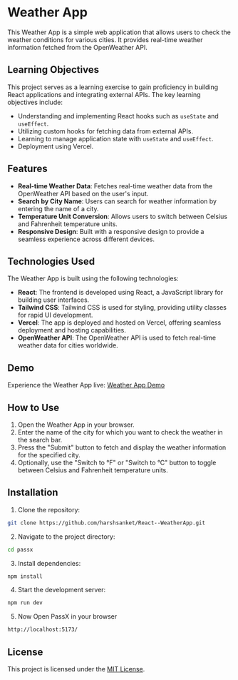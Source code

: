 # Weather App

This Weather App is a simple web application that allows users to check the weather conditions for various cities. It provides real-time weather information fetched from the OpenWeather API.

## Learning Objectives

This project serves as a learning exercise to gain proficiency in building React applications and integrating external APIs. The key learning objectives include:

- Understanding and implementing React hooks such as `useState` and `useEffect`.
- Utilizing custom hooks for fetching data from external APIs.
- Learning to manage application state with `useState` and `useEffect`.
- Deployment using Vercel.

## Features

- **Real-time Weather Data**: Fetches real-time weather data from the OpenWeather API based on the user's input.
- **Search by City Name**: Users can search for weather information by entering the name of a city.
- **Temperature Unit Conversion**: Allows users to switch between Celsius and Fahrenheit temperature units.
- **Responsive Design**: Built with a responsive design to provide a seamless experience across different devices.

## Technologies Used

The Weather App is built using the following technologies:

- **React**: The frontend is developed using React, a JavaScript library for building user interfaces.
- **Tailwind CSS**: Tailwind CSS is used for styling, providing utility classes for rapid UI development.
- **Vercel**: The app is deployed and hosted on Vercel, offering seamless deployment and hosting capabilities.
- **OpenWeather API**: The OpenWeather API is used to fetch real-time weather data for cities worldwide.

## Demo

Experience the Weather App live: [Weather App Demo](https://harshsanket-weatherx.vercel.app)

## How to Use

1. Open the Weather App in your browser.
2. Enter the name of the city for which you want to check the weather in the search bar.
3. Press the "Submit" button to fetch and display the weather information for the specified city.
4. Optionally, use the "Switch to °F" or "Switch to °C" button to toggle between Celsius and Fahrenheit temperature units.

## Installation

1. Clone the repository:

```bash
git clone https://github.com/harshsanket/React--WeatherApp.git
```
2. Navigate to the project directory:
```bash
cd passx
```
3. Install dependencies:
```bash
npm install
```
4. Start the development server:
```bash
npm run dev
```
5. Now Open PassX in your browser
```bash
http://localhost:5173/
```

## License

This project is licensed under the [MIT License](LICENSE).
